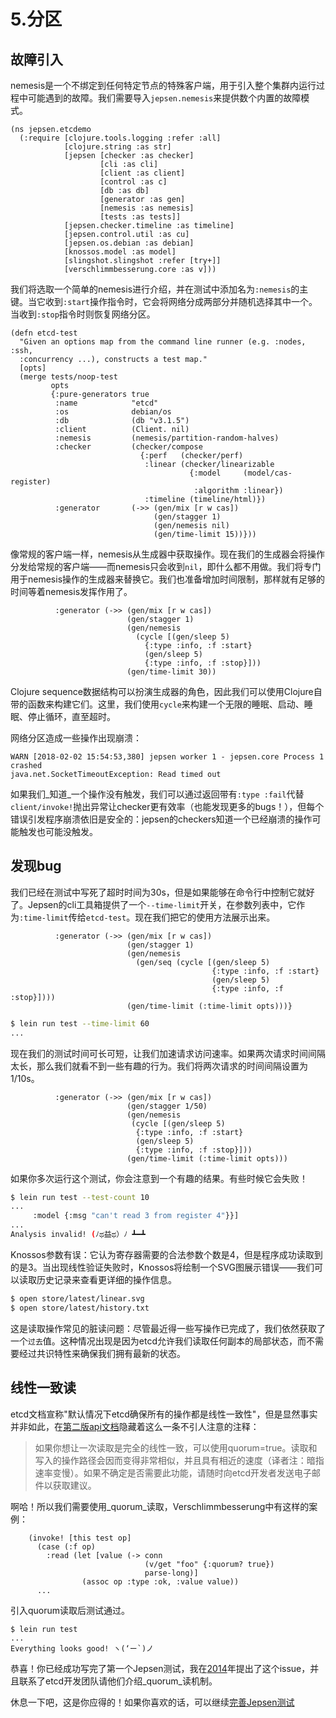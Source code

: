 # 5.分区

## 故障引入

nemesis是一个不绑定到任何特定节点的特殊客户端，用于引入整个集群内运行过程中可能遇到的故障。我们需要导入`jepsen.nemesis`来提供数个内置的故障模式。

```text
(ns jepsen.etcdemo
  (:require [clojure.tools.logging :refer :all]
            [clojure.string :as str]
            [jepsen [checker :as checker]
                    [cli :as cli]
                    [client :as client]
                    [control :as c]
                    [db :as db]
                    [generator :as gen]
                    [nemesis :as nemesis]
                    [tests :as tests]]
            [jepsen.checker.timeline :as timeline]
            [jepsen.control.util :as cu]
            [jepsen.os.debian :as debian]
            [knossos.model :as model]
            [slingshot.slingshot :refer [try+]]
            [verschlimmbesserung.core :as v]))
```

我们将选取一个简单的nemesis进行介绍，并在测试中添加名为`:nemesis`的主键。当它收到`:start`操作指令时，它会将网络分成两部分并随机选择其中一个。当收到`:stop`指令时则恢复网络分区。

```text
(defn etcd-test
  "Given an options map from the command line runner (e.g. :nodes, :ssh,
  :concurrency ...), constructs a test map."
  [opts]
  (merge tests/noop-test
         opts
         {:pure-generators true
          :name            "etcd"
          :os              debian/os
          :db              (db "v3.1.5")
          :client          (Client. nil)
          :nemesis         (nemesis/partition-random-halves)
          :checker         (checker/compose
                             {:perf   (checker/perf)
                              :linear (checker/linearizable
                                        {:model     (model/cas-register)
                                         :algorithm :linear})
                              :timeline (timeline/html)})
          :generator       (->> (gen/mix [r w cas])
                                (gen/stagger 1)
                                (gen/nemesis nil)
                                (gen/time-limit 15))}))
```

像常规的客户端一样，nemesis从生成器中获取操作。现在我们的生成器会将操作分发给常规的客户端——而nemesis只会收到`nil`，即什么都不用做。我们将专门用于nemesis操作的生成器来替换它。我们也准备增加时间限制，那样就有足够的时间等着nemesis发挥作用了。

```text
          :generator (->> (gen/mix [r w cas])
                          (gen/stagger 1)
                          (gen/nemesis
                            (cycle [(gen/sleep 5)
                              {:type :info, :f :start}
                              (gen/sleep 5)
                              {:type :info, :f :stop}]))
                          (gen/time-limit 30))
```

Clojure sequence数据结构可以扮演生成器的角色，因此我们可以使用Clojure自带的函数来构建它们。这里，我们使用`cycle`来构建一个无限的睡眠、启动、睡眠、停止循环，直至超时。

网络分区造成一些操作出现崩溃：

```text
WARN [2018-02-02 15:54:53,380] jepsen worker 1 - jepsen.core Process 1 crashed
java.net.SocketTimeoutException: Read timed out
```

如果我们_知道_一个操作没有触发，我们可以通过返回带有`:type :fail`代替`client/invoke!`抛出异常让checker更有效率（也能发现更多的bugs！），但每个错误引发程序崩溃依旧是安全的：jepsen的checkers知道一个已经崩溃的操作可能触发也可能没触发。

## 发现bug

我们已经在测试中写死了超时时间为30s，但是如果能够在命令行中控制它就好了。Jepsen的cli工具箱提供了一个`--time-limit`开关，在参数列表中，它作为`:time-limit`传给`etcd-test`。现在我们把它的使用方法展示出来。

```text
          :generator (->> (gen/mix [r w cas])
                          (gen/stagger 1)
                          (gen/nemesis
                            (gen/seq (cycle [(gen/sleep 5)
                                             {:type :info, :f :start}
                                             (gen/sleep 5)
                                             {:type :info, :f :stop}])))
                          (gen/time-limit (:time-limit opts)))}
```

```bash
$ lein run test --time-limit 60
...
```

现在我们的测试时间可长可短，让我们加速请求访问速率。如果两次请求时间间隔太长，那么我们就看不到一些有趣的行为。我们将两次请求的时间间隔设置为1/10s。

```text
          :generator (->> (gen/mix [r w cas])
                          (gen/stagger 1/50)
                          (gen/nemesis
                           (cycle [(gen/sleep 5)
                            {:type :info, :f :start}
                            (gen/sleep 5)
                            {:type :info, :f :stop}]))
                          (gen/time-limit (:time-limit opts)))
```

如果你多次运行这个测试，你会注意到一个有趣的结果。有些时候它会失败！

```bash
$ lein run test --test-count 10
...
     :model {:msg "can't read 3 from register 4"}}]
...
Analysis invalid! (ﾉಥ益ಥ）ﾉ ┻━┻
```

Knossos参数有误：它认为寄存器需要的合法参数个数是4，但是程序成功读取到的是3。当出现线性验证失败时，Knossos将绘制一个SVG图展示错误——我们可以读取历史记录来查看更详细的操作信息。

```bash
$ open store/latest/linear.svg
$ open store/latest/history.txt
```

这是读取操作常见的脏读问题：尽管最近得一些写操作已完成了，我们依然获取了一个`过去`值。这种情况出现是因为etcd允许我们读取任何副本的局部状态，而不需要经过共识特性来确保我们拥有最新的状态。

## 线性一致读

etcd文档宣称"默认情况下etcd确保所有的操作都是线性一致性"，但是显然事实并非如此，在[第二版api文档](https://coreos.com/etcd/docs/latest/v2/api.html)隐藏着这么一条不引人注意的注释：

> 如果你想让一次读取是完全的线性一致，可以使用quorum=true。读取和写入的操作路径会因而变得非常相似，并且具有相近的速度（译者注：暗指速率变慢）。如果不确定是否需要此功能，请随时向etcd开发者发送电子邮件以获取建议。

啊哈！所以我们需要使用_quorum_读取，Verschlimmbesserung中有这样的案例：

```text
    (invoke! [this test op]
      (case (:f op)
        :read (let [value (-> conn
                              (v/get "foo" {:quorum? true})
                              parse-long)]
                (assoc op :type :ok, :value value))
      ...
```

引入quorum读取后测试通过。

```text
$ lein run test
...
Everything looks good! ヽ(‘ー`)ノ
```

恭喜！你已经成功写完了第一个Jepsen测试，我在[2014](https://aphyr.com/posts/316-jepsen-etcd-and-consul)年提出了这个issue，并且联系了etcd开发团队请他们介绍_quorum_读机制。

休息一下吧，这是你应得的！如果你喜欢的话，可以继续[完善Jepsen测试](https://github.com/jaydenwen123/jepsen/blob/main/doc/cn_tutorial/06-cn-refining.md)


